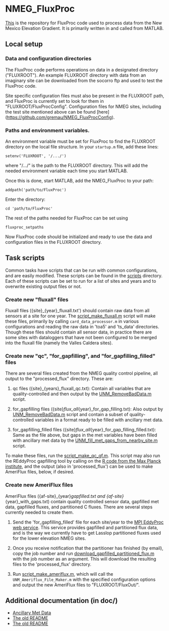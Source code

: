 # NMEG_FluxProc

[This](https://github.com/gremau/NMEG_FluxProc) is the repository for
FluxProc code used to process data from the New Mexico Elevation Gradient.
It is primarily written in and called from MATLAB.


## Local setup

### Data and configuration directories

The FluxProc code performs operations on data in a designated directory
("FLUXROOT"). An example FLUXROOT directory with data from an imaginary
site can be downloaded from the socorro ftp and used to test the FluxProc
code.

Site specific configuration files must also be present in the FLUXROOT
path, and FluxProc is currently set to look for them in
"FLUXROOT/FluxProcConfig". Configuration files for NMEG sites, including
the test site mentioned above can be found [here]
(https://github.com/gremau/NMEG_FluxProcConfig).

### Paths and environment variables.

An environment variable must be set for FluxProc to find the FLUXROOT
directory on the local file structure. In your `startup.m` file, add
these lines:

    setenv('FLUXROOT', '/.../')

where "/.../" is the path to the FLUXROOT directory. This will add the
needed environment variable each time you start MATLAB.

Once this is done, start MATLAB, add the NMEG_FluxProc to your path:

    addpath('path/to/FluxProc')

Enter the directory:

    cd 'path/to/FluxProc'

The rest of the paths needed for FluxProc can be set using

    fluxproc_setpaths

Now FluxProc code should be initialized and ready to use the data and
configuration files in the FLUXROOT directory.


## Task scripts

Common tasks have scripts that can be run with common configurations, and are easily modified. These scripts can be found in the [scripts](scripts/) directory. Each of these scripts can be set to run for a list of sites and years and to overwrite existing output files or not.

### Create new "fluxall" files

Fluxall files ({site}_{year}_fluxall.txt') should contain raw data from all sensors at a site for one year. The [script_make_fluxall.m](/scripts/script_make_fluxall.m) script will make these files, primarily by calling `card_data_processor.m` in various configurations and reading the raw data in 'toa5' and 'ts_data' directories. Though these files should contain all sensor data, in practice there are some sites with dataloggers that have not been configured to be merged into the fluxall file (namely the Valles Caldera sites).

### Create new "qc", "for_gapfilling", and "for_gapfilling_filled" files

There are several files created from the NMEG quality control pipeline, all output to the "processed_flux" directory. These are:

1. qc files ({site}_{years}_fluxall_qc.txt): Contain all variables that are quality-controlled and then output by the [UNM_RemoveBadData.m](UNM_RemoveBadData.m) script.

2. for_gapfilling files ({site}_flux_all_{year}_for_gap_filling.txt): Also output by [UNM_RemoveBadData.m](UNM_RemoveBadData.m) script and contain a subset of quality-controlled variables in a format ready to be filled with ancillary met data.

3. for_gapfilling_filled files ({site}_flux_all_{year}_for_gap_filling_filled.txt): Same as the file above, but gaps in the met variables have been filled with ancillary met data by the [UNM_fill_met_gaps_from_nearby_site.m](UNM_fill_met_gaps_from_nearby_site.m) script.

To make these files, run the [script_make_qc_gf.m](/scripts/script_make_qc_gf.m). This script may also run the REddyProc gapfilling tool by calling on the [R code from the Max Planck institute](https://www.bgc-jena.mpg.de/bgi/index.php/Services/REddyProcWebRPackage), and the output (also in 'processed_flux') can be used to make AmeriFlux files, below, if desired.

### Create new AmeriFlux files

AmeriFlux files ({af-site}_{year}_gapfilled.txt and {af-site}_{year}_with_gaps.txt) contain quality controlled sensor data, gapfilled met data, gapfilled fluxes, and partitioned C fluxes. There are several steps currently needed to create them.

1. Send the 'for_gapfilling_filled' file for each site/year to the [MPI EddyProc web service](http://www.bgc-jena.mpg.de/~MDIwork/eddyproc/upload.php). This service provides gapfilled and partitioned flux data, and is the way we currently have to get Lasslop partitioned fluxes used for the lower elevation NMEG sites.

2. Once you receive notification that the partitioner has finished (by email), copy the job number and run [download_gapfilled_partitioned_flux.m](/retrieve_card_data/download_gapfilled_partitioned_flux.m) with the job number as an argument. This will download the resulting files to the 'processed_flux' directory.

3. Run [script_make_ameriflux.m](/scripts/script_make_ameriflux.m), which will call the `UNM_Ameriflux_File_Maker.m` with the specified configuration options and output the new AmeriFlux files to "FLUXROOT/FluxOut/".


## Additional documentation (in doc/)

* [Ancillary Met Data](/doc/Anc_Met_Readme.md)
* [The old README](/doc/old_README.md)
* [The old README](/doc/old_README.md)

